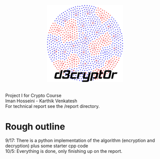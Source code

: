 <p align="center">
    <img
      alt="Node.js"
      src="https://github.com/ImanHosseini/d3crypt0r/raw/master/logo/blatticeT.png"
      width="240"
    />
</p>

<br>
Project I for Crypto Course <br>
Iman Hosseini - Karthik Venkatesh <br>
For technical report see the /report directory. <br>

# Rough outline
9/17: There is a python implementation of the algorithm (encryption and decryption) plus some starter cpp code <br>
10/5: Everything is done, only finishing up on the report.
